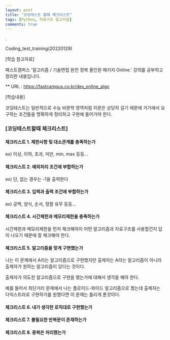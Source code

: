 ```yaml
---
layout: post
title: "코딩테스트 할때 체크리스트"
tags: [Python, 자료구조 알고리즘]
comments: true
---
```


.

Coding_test_training(20220129)

[학습 참고자료]

패스트캠퍼스 '알고리즘 / 기술면접 완전 정복 올인원 패키지 Online.' 강의를 공부하고 정리한 내용입니다.

** URL : https://fastcampus.co.kr/dev_online_algo

[학습내용]

코딩테스트는 일반적으로 수능 비문학 영역처럼 지문은 상당히 길기 때문에 거기에서 요구하는 조건들을 명확하게 정리하고 구현에 들어가야 한다.

### [코딩테스트할때 체크리스트]

#### 채크리스트 1. 제한사항 및 대소관계를 충족하는가

ex) 이상, 이하, 초과, 미만, min, max 등등...

#### 체크리스트 2. 예외처리 조건에 부합하는가

ex) 단, 없는 경우는 -1을 출력한다

#### 체크리스트 3. 입력과 출력 조건에 부합하는가

ex) 공백, 양식, 순서, 정렬 유무 등등...

#### 체크리스트 4. 시간제한과 메모리제한을 충족하는가

시간제한과 메모리제한을 먼저 체크해야지 어떤 알고리즘과 자료구조를 사용할건지 답이 나오기 때문에 잘 체크해야 한다.

#### 체크리스트 5. 알고리즘을 맞게 구현했는가

나는 이 문제에서 A라는 알고리즘으로 구현했지만 출제자는 A라는 알고리즘이 아니라 출제자가 원하는 알고리즘이 있다는 것이다.

출제자가 의도한 알고리즘으로 구현을 했는가에 대해서 생각을 해야 한다.

예를 들어서 최단거리 문제에서 나는 플로이드-와이드 알고리즘으로 짰는데 출제자는 다익스트라로 구현하기를 원했다면 이 문제는 틀리게 푼것이다.

#### 체크리스트 6. 내가 생각한 로직대로 구현했는가

#### 체크리스트 7. 불필요한 반복문이 존재하는가

#### 체크리스트 8. 중복은 처리했는가